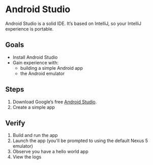 # Android Studio

Android Studio is a solid IDE. It’s based on IntelliJ, so your IntelliJ experience is portable.


## Goals

* Install Android Studio
* Gain experience with:
  * building a simple Android app
  * the Android emulator


## Steps 

1. Download Google’s free [Android Studio](https://developer.android.com/sdk/installing/studio.html). 
2. Create a simple app


## Verify

1. Build and run the app
1. Launch the app (you'll be prompted to using the default Nexus 5 emulator)
1. Observe you have a hello world app
1. View the logs
